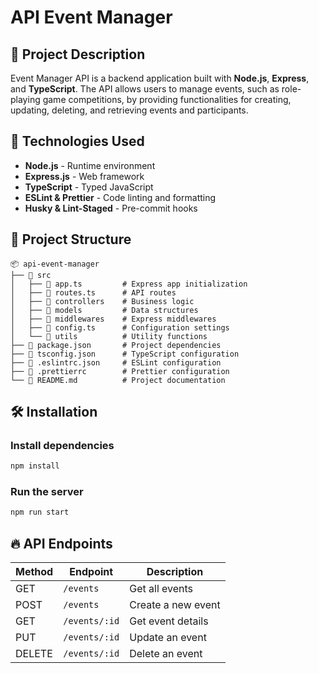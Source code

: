 # API Event Manager

## 📌 Project Description

Event Manager API is a backend application built with **Node.js**, **Express**, and **TypeScript**. The API allows users to manage events, such as role-playing game competitions, by providing functionalities for creating, updating, deleting, and retrieving events and participants.

## 🚀 Technologies Used

- **Node.js** - Runtime environment
- **Express.js** - Web framework
- **TypeScript** - Typed JavaScript
- **ESLint & Prettier** - Code linting and formatting
- **Husky & Lint-Staged** - Pre-commit hooks

## 📂 Project Structure

```
📦 api-event-manager
├── 📁 src
│   ├── 📄 app.ts         # Express app initialization
│   ├── 📄 routes.ts      # API routes
│   ├── 📄 controllers    # Business logic
│   ├── 📄 models         # Data structures
│   ├── 📄 middlewares    # Express middlewares
│   ├── 📄 config.ts      # Configuration settings
│   └── 📄 utils          # Utility functions
├── 📄 package.json       # Project dependencies
├── 📄 tsconfig.json      # TypeScript configuration
├── 📄 .eslintrc.json     # ESLint configuration
├── 📄 .prettierrc        # Prettier configuration
└── 📄 README.md          # Project documentation
```

## 🛠 Installation

### Install dependencies

```sh
npm install
```

### Run the server

```sh
npm run start
```

## 🔥 API Endpoints

| Method | Endpoint      | Description        |
| ------ | ------------- | ------------------ |
| GET    | `/events`     | Get all events     |
| POST   | `/events`     | Create a new event |
| GET    | `/events/:id` | Get event details  |
| PUT    | `/events/:id` | Update an event    |
| DELETE | `/events/:id` | Delete an event    |
